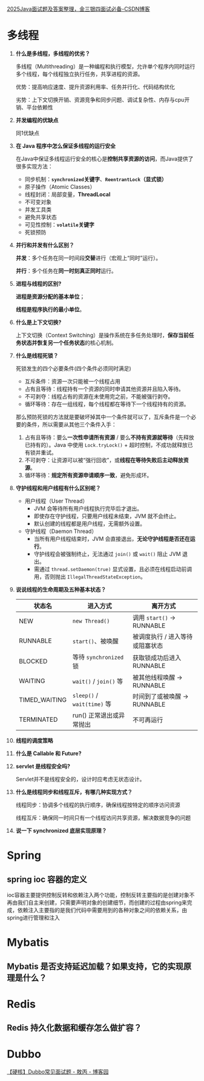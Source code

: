 [2025Java面试题及答案整理，金三银四面试必备-CSDN博客](https://blog.csdn.net/m0_69632475/article/details/146257828)



# 多线程

1. **什么是多线程，多线程的优劣？**

   多线程（Multithreading）是一种编程和执行模型，允许单个程序内同时运行多个线程，每个线程独立执行任务，共享进程的资源。

   优势：提高响应速度、提升资源利用率、任务并行化、代码结构优化

   劣势：上下文切换开销、资源竞争和同步问题、调试复杂性、内存与cpu开销、平台依赖性

2. **并发编程的优缺点**

   同1优缺点

3. **在 Java 程序中怎么保证多线程的运行安全**

   在Java中保证多线程运行安全的核心是**控制共享资源的访问**，而Java提供了很多实现方法：

   - 同步机制：**`synchronized`关键字**、**`ReentrantLock`（显式锁）**
   - 原子操作（Atomic Classes）
   - 线程封闭：局部变量，**ThreadLocal**
   - 不可变对象
   - 并发工具类
   - 避免共享状态
   - 可见性控制：**`volatile`关键字**
   - 死锁预防

4. **并行和并发有什么区别？**

   **并发**：多个任务在同一时间段**交替**进行（宏观上“同时”运行）。

   **并行**：多个任务在**同一时刻真正同时**运行。

5. **进程与线程的区别?**

   **进程是资源分配的基本单位**；

   **线程是程序执行的最小单位**。

6. **什么是上下文切换?**

   上下文切换（Context Switching）是操作系统在多任务处理时，**保存当前任务状态并恢复另一个任务状态**的核心机制。

7. **什么是线程死锁？**

   死锁发生的四个必要条件(四个条件必须同时满足)

   - 互斥条件：资源一次只能被一个线程占用
   - 占有且等待：线程持有一个资源的同时申请其他资源并且陷入等待。
   - 不可剥夺：线程占有的资源在未使用完之前，不能被强行剥夺。
   - 循环等待：存在一组线程，每个线程都在等待下一个线程持有的资源。

   那么预防死锁的方法就是要破坏掉其中一个条件就可以了，互斥条件是一个必要的条件，所以需要从其他三个条件入手：

   1. 占有且等待：要么**一次性申请所有资源** / 要么**不持有资源就等待**（先释放已持有的）。Java 中使用 `Lock.tryLock()` + 超时控制，不成功就释放已有锁并重试。
   2. 不可剥夺：让资源可以被“强行回收”，或**线程在等待失败后主动释放资源**。
   3. 循环等待：**规定所有资源申请顺序一致**，避免形成环。

8. **守护线程和用户线程有什么区别呢？**
   - 用户线程（User Thread）
     - JVM 会等待所有用户线程执行完毕后才退出。
     - 即使存在守护线程，只要用户线程未结束，JVM 就不会终止。
     - 默认创建的线程都是用户线程，无需额外设置。
   - 守护线程（Daemon Thread）
     - 当所有用户线程结束时，JVM 会直接退出，**无论守护线程是否还在运行**。
     - 守护线程会被强制终止，无法通过 `join()` 或 `wait()` 阻止 JVM 退出。
     - 需通过 `thread.setDaemon(true)` 显式设置，且必须在线程启动前调用，否则抛出 `IllegalThreadStateException`。

9. **说说线程的生命周期及五种基本状态？**

   | 状态名        | 进入方式                    | 离开方式                        |
   | ------------- | --------------------------- | ------------------------------- |
   | NEW           | `new Thread()`              | 调用 `start()` → RUNNABLE       |
   | RUNNABLE      | `start()`、被唤醒           | 被调度执行 / 进入等待或阻塞状态 |
   | BLOCKED       | 等待 `synchronized` 锁      | 获取锁成功后进入 RUNNABLE       |
   | WAITING       | `wait()` / `join()` 等      | 被其他线程唤醒 → RUNNABLE       |
   | TIMED_WAITING | `sleep()` / `wait(time)` 等 | 时间到了或被唤醒 → RUNNABLE     |
   | TERMINATED    | run() 正常退出或异常抛出    | 不可再运行                      |

10. **线程的调度策略**

11. **什么是 Callable 和 Future?**

12. **servlet 是线程安全吗?**

    Servlet并不是线程安全的，设计时应考虑无状态设计。

13. **什么是线程同步和线程互斥，有哪几种实现方式？**

    线程同步：协调多个线程的执行顺序，确保线程按特定的顺序访问资源

    线程互斥：确保同一时间只有一个线程访问共享资源，解决数据竞争的问题

14. **说一下 synchronized 底层实现原理？**



# Spring

## spring ioc 容器的定义

ioc容器主要提供控制反转和依赖注入两个功能，控制反转主要指的是创建对象不再由我们自主来创建，只需要声明对象的创建细节，而创建的过程由spring来完成，依赖注入主要指的是我们代码中需要用到的各种对象之间的依赖关系，由spring进行管理和注入





# Mybatis

## Mybatis 是否支持延迟加载？如果支持，它的实现原理是什么？





# Redis

## Redis 持久化数据和缓存怎么做扩容？





# Dubbo

[【硬核】Dubbo常见面试题 - 敖丙 - 博客园](https://www.cnblogs.com/aobing/p/13800058.html)
